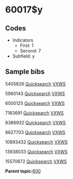 # 60017$y

## Codes

-   Indicators
    -   First: 1
    -   Second: 7
-   Subfield: y

## Sample bibs

5405826 [Quicksearch](https://search.library.yale.edu/catalog/5405826) [VXWS](http://prodorbis.library.yale.edu:7014/vxws/GetHoldingsService?bibId=5405826)

5960143 [Quicksearch](https://search.library.yale.edu/catalog/5960143) [VXWS](http://prodorbis.library.yale.edu:7014/vxws/GetHoldingsService?bibId=5960143)

6500125 [Quicksearch](https://search.library.yale.edu/catalog/6500125) [VXWS](http://prodorbis.library.yale.edu:7014/vxws/GetHoldingsService?bibId=6500125)

7183691 [Quicksearch](https://search.library.yale.edu/catalog/7183691) [VXWS](http://prodorbis.library.yale.edu:7014/vxws/GetHoldingsService?bibId=7183691)

8386932 [Quicksearch](https://search.library.yale.edu/catalog/8386932) [VXWS](http://prodorbis.library.yale.edu:7014/vxws/GetHoldingsService?bibId=8386932)

8627703 [Quicksearch](https://search.library.yale.edu/catalog/8627703) [VXWS](http://prodorbis.library.yale.edu:7014/vxws/GetHoldingsService?bibId=8627703)

10893432 [Quicksearch](https://search.library.yale.edu/catalog/10893432) [VXWS](http://prodorbis.library.yale.edu:7014/vxws/GetHoldingsService?bibId=10893432)

13938033 [Quicksearch](https://search.library.yale.edu/catalog/13938033) [VXWS](http://prodorbis.library.yale.edu:7014/vxws/GetHoldingsService?bibId=13938033)

15570872 [Quicksearch](https://search.library.yale.edu/catalog/15570872) [VXWS](http://prodorbis.library.yale.edu:7014/vxws/GetHoldingsService?bibId=15570872)

**Parent topic:**[600](../../tags/600/600.md)

